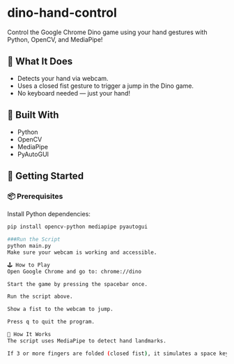 # dino-hand-control

Control the Google Chrome Dino game using your hand gestures with Python, OpenCV, and MediaPipe!

## 📸 What It Does

- Detects your hand via webcam.
- Uses a closed fist gesture to trigger a jump in the Dino game.
- No keyboard needed — just your hand!

## 🧰 Built With

- Python
- OpenCV
- MediaPipe
- PyAutoGUI

## 🚀 Getting Started

### 📦 Prerequisites

Install Python dependencies:

```bash
pip install opencv-python mediapipe pyautogui

###Run the Script
python main.py
Make sure your webcam is working and accessible.

🕹️ How to Play
Open Google Chrome and go to: chrome://dino

Start the game by pressing the spacebar once.

Run the script above.

Show a fist to the webcam to jump.

Press q to quit the program.

🤖 How It Works
The script uses MediaPipe to detect hand landmarks.

If 3 or more fingers are folded (closed fist), it simulates a space key press using pyautogui.
